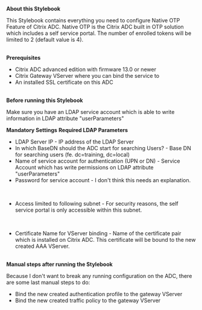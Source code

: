 <b>About this Stylebook</b>

This Stylebook contains everything you need to configure Native OTP Feature of Citrix ADC.
Native OTP is the Citrix ADC built in OTP solution which includes a self service portal. The number of enrolled tokens will be limited to 2 (default value is 4).

<br>
<b>Prerequisites</b>

- Citrix ADC advanced edition with firmware 13.0 or newer 
- Citrix Gateway VServer where you can bind the service to
- An installed SSL certificate on this ADC

<br>
<b>Before running this Stylebook</b>

Make sure you have an LDAP service account which is able to write information in LDAP attribute "userParameters"

<b>Mandatory Settings</b>
<b>Required LDAP Parameters</b>

- LDAP Server IP - IP address of the LDAP Server
- In which BaseDN should the ADC start for searching Users? - Base DN for searching users (fe. dc=training, dc=local)
- Name of service account for authentication (UPN or DN) - Service Account which has write permissions on LDAP attribute "userParameters"
- Password for service account - I don't think this needs an explanation. 
<br>

- Access limited to following subnet - For security reasons, the self service portal is only accessible within this subnet.
<br>

- Certificate Name for VServer binding - Name of the certificate pair which is installed on Citrix ADC. This certificate will be bound to the new created AAA VServer.

<br>
<b>Manual steps after running the Stylebook</b>

Because I don't want to break any running configuration on the ADC, there are some last manual steps to do: 
- Bind the new created authentication profile to the gateway VServer
- Bind the new created traffic policy to the gateway VServer
